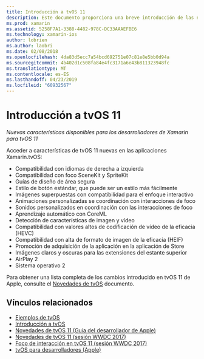 ```yaml
---
title: Introducción a tvOS 11
description: Este documento proporciona una breve introducción de las nuevas características disponibles para los desarrolladores de Xamarin en tvOS 11 y vínculos a notas de la versión de Apple.
ms.prod: xamarin
ms.assetid: 5258F7A1-3388-4482-978C-DC33AAAEFBE6
ms.technology: xamarin-ios
author: lobrien
ms.author: laobri
ms.date: 02/08/2018
ms.openlocfilehash: 4da83d5ecc7a54bcd692751e07c81e8e5bb0d94a
ms.sourcegitcommit: 4b402d1c508fa84e4fc3171a6e43b811323948fc
ms.translationtype: MT
ms.contentlocale: es-ES
ms.lasthandoff: 04/23/2019
ms.locfileid: "60932567"
---
```

# <a name="introduction-to-tvos-11"></a>Introducción a tvOS 11

_Nuevas características disponibles para los desarrolladores de Xamarin para tvOS 11_

Acceder a características de tvOS 11 nuevas en las aplicaciones Xamarin.tvOS:

- Compatibilidad con idiomas de derecha a izquierda 
- Compatibilidad con foco SceneKit y SpriteKit
- Guías de diseño de área segura 
- Estilo de botón estándar, que puede ser un estilo más fácilmente
- Imágenes superpuestas con compatibilidad para el enfoque interactivo
- Animaciones personalizadas se coordinación con interacciones de foco
- Sonidos personalizados en coordinación con las interacciones de foco
- Aprendizaje automático con CoreML
- Detección de características de imagen y vídeo
- Compatibilidad con valores altos de codificación de vídeo de la eficacia (HEVC)
- Compatibilidad con alta de formato de imagen de la eficacia (HEIF)
- Promoción de adquisición de la aplicación en la aplicación de Store
- Imágenes claros y oscuras para las extensiones del estante superior
- AirPlay 2
- Sistema operativo 2

Para obtener una lista completa de los cambios introducido en tvOS 11 de Apple, consulte el [Novedades de tvOS](https://developer.apple.com/library/content/releasenotes/General/WhatsNewinTVOS/Articles/tvOS_11_0.html) documento.

## <a name="related-links"></a>Vínculos relacionados

- [Ejemplos de tvOS](https://developer.xamarin.com/samples/tvos/all/)
- [Introducción a tvOS](~/ios/tvos/index.md)
- [Novedades de tvOS 11 (Guía del desarrollador de Apple)](https://developer.apple.com/library/content/releasenotes/General/WhatsNewinTVOS/Articles/tvOS_11_0.html)
- [Novedades de tvOS 11 (sesión WWDC 2017)](https://developer.apple.com/videos/play/wwdc2017/209/)
- [Foco de interacción en tvOS 11 (sesión WWDC 2017)](https://developer.apple.com/videos/play/wwdc2017/224/)
- [tvOS para desarrolladores (Apple)](https://developer.apple.com/tvos/)
